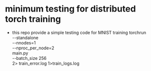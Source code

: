 # minimum testing for distributed torch training
- this repo provide a simple testing code for MNIST training 
torchrun \
    --standalone     \
    --nnodes=1      \
    --nproc_per_node=2 \
main.py \
    --batch_size 256 \
2> train_error.log 1>train_logs.log